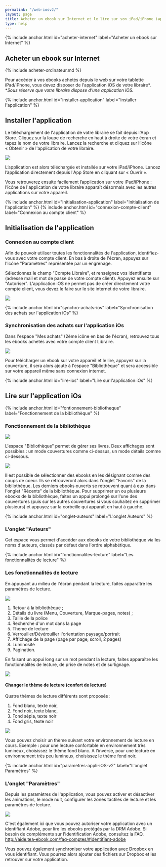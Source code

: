 ```yaml
---
permalink: "/web-iosv2/"
layout: page
title: Acheter un ebook sur Internet et le lire sur son iPad/iPhone (app v2)
type: help
---
```


{% include anchor.html id="acheter-internet" label="Acheter un ebook sur Internet" %}

## Acheter un ebook sur Internet

{% include acheter-ordinateur.md %}

Pour accéder à vos ebooks achetés depuis le web sur votre tablette iPad/iPhone, vous devez disposer de l'application iOS de votre libraire*.
**Sous réserve que votre libraire dispose d'une application iOS.*

{% include anchor.html id="installer-application" label="Installer l'application" %}

## Installer l'application

Le téléchargement de l'application de votre libraire se fait depuis l'App Store. Cliquez sur la loupe de recherche en haut à droite de votre écran et tapez le nom de votre libraire. Lancez la recherche et cliquez sur l’icône « Obtenir » de l'application de votre libraire.

![](/images/support-iPad-1.png)

L’application est alors téléchargée et installée sur votre iPad/iPhone. Lancez l’application directement depuis l'App Store en cliquant sur « Ouvrir ».

Vous retrouverez ensuite facilement l’application sur votre iPad/iPhone : l’icône de l'application de votre libraire apparaît désormais avec les autres applications sur votre appareil.

{% include anchor.html id="Initialisation-application" label="Initialisation de l'application" %}
{% include anchor.html id="connexion-compte-client" label="Connexion au compte client" %}

## Initialisation de l'application

### Connexion au compte client

Afin de pouvoir utiliser toutes les fonctionnalités de l'application, identifiez-vous avec votre compte client.
En bas à droite de l'écran, appuyez sur l'icône "Paramètres" représentée par un engrenage.

Sélectionnez le champ "Compte Libraire", et renseignez vos identifiants (adresse mail et mot de passe de votre compte client). Appuyez ensuite sur "Autoriser".
L'application iOS ne permet pas de créer directement votre compte client, vous devez le faire sur le site internet de votre libraire.

![](/images/support-iPad-v2-1.png)

{% include anchor.html id="synchro-achats-ios" label="Synchronisation des achats sur l'application iOs" %}

### Synchronisation des achats sur l'application iOs

Dans l'espace "Mes achats" (2ème icône en bas de l'écran), retrouvez tous les ebooks achetés avec votre compte client Libraire.

![](/images/support-iPad-v2-2.png)

Pour télécharger un ebook sur votre appareil et le lire, appuyez sur la couverture, il sera alors ajouté à l'espace "Bibliothèque" et sera accessible sur votre appareil même sans connexion internet.

{% include anchor.html id="lire-ios" label="Lire sur l'application iOs" %}

## Lire sur l'application iOs

{% include anchor.html id="fontionnement-bibliotheque" label="Fonctionnement de la bibliothèque" %}

### Fonctionnement de la bibliothèque

![](/images/support-iPad-v2-3.png)

L'espace "Bibliothèque" permet de gérer ses livres. 
Deux affichages sont possibles : un mode couvertures comme ci-dessus, un mode détails comme ci-dessous.

![](/images/support-iPad-v2-4.png)

Il est possible de sélectionner des ebooks en les désignant comme des coups de coeur. Ils se retrouveront alors dans l'onglet "Favoris" de la bibliothèque. Les derniers ebooks ouverts se retrouvent quant à eux dans l'onglet "Récents" de la bibliothèque.
Pour supprimer un ou plusieurs ebooks de la bibliothèque, faites un appui prolongé sur l'une des couvertures (puis sur les autres couvertures si vous souhaitez en supprimer plusieurs) et appuyez sur la corbeille qui apparaît en haut à gauche.

{% include anchor.html id="onglet-auteurs" label="L'onglet Auteurs" %}

### L'onglet "Auteurs"

Cet espace vous permet d'accéder aux ebooks de votre bibliothèque via les noms d'auteurs, classés par défaut dans l'ordre alphabétique.

{% include anchor.html id="fonctionnalites-lecture" label="Les fonctionnalités de lecture" %}

### Les fonctionnalités de lecture

En appuyant au milieu de l'écran pendant la lecture, faites apparaître les paramètres de lecture.

![](/images/support-iPad-v2-5.png)

1. Retour à la bibliothèque ;
2. Détails du livre (Menu, Couverture, Marque-pages, notes) ;
3. Taille de la police
4. Recherche d'un mot dans la page
5. Thème de lecture
6. Verrouiller/Dévérouiller l'orientation paysage/portrait
7. Affichage de la page (page par page, scroll, 2 pages)
8. Luminosité
9. Pagination.

En faisant un appui long sur un mot pendant la lecture, faites apparaître les fonctionnalités de lecture, de prise de notes et de surlignage.

![](/images/support-iPad-v2-7.png)


#### Changer le thème de lecture (confort de lecture)

Quatre thèmes de lecture différents sont proposés : 

1. Fond blanc, texte noir, 
2. Fond noir, texte blanc, 
3. Fond sépia, texte noir 
4. Fond gris, texte noir 

![](/images/support-iPad-v2-6.png)

Vous pouvez choisir un thème suivant votre environnement de lecture en cours. 
Exemple : pour une lecture confortable en environnement très lumineux, choisissez le thème fond blanc. A l'inverse, pour une lecture en environnement très peu lumineux, choisissez le thème fond noir.

{% include anchor.html id="parametres-appli-iOS-v2" label="L'onglet Paramètres" %}

### L'onglet "Paramètres"

Depuis les paramètres de l'application, vous pouvez activer et désactiver les animations, le mode nuit, configurer les zones tactiles de lecture et les paramètres de lecture.

![](/images/support-iPad-v2-8.png)

C'est également ici que vous pouvez autoriser votre application avec un identifiant Adobe, pour lire les ebooks protégés par la DRM Adobe.
Si besoin de compléments sur l'identification Adobe, consultez la FAQ. http://aide.tea-ebook.com/faq-comptes/#identifiant-adobe

Vous pouvez également synchroniser votre application avec Dropbox en vous identifiant. Vous pourrez alors ajouter des fichiers sur Dropbox et les retrouver sur votre application.
